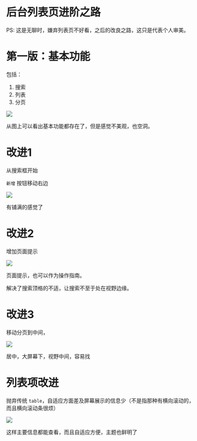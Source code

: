# 后台列表页进阶之路

PS: 这是无聊时，嫌弃列表页不好看，之后的改良之路，这只是代表个人审美。

# 第一版：基本功能

包括：

1. 搜索
2. 列表
3. 分页

![](/assets/upload/image/20200606/1.png)

从图上可以看出基本功能都存在了，但是感觉不美观，也空洞。

# 改进1

从搜索框开始

`新增` 按钮移动右边

![](/assets/upload/image/20200606/2.png)

有铺满的感觉了

# 改进2

增加页面提示

![](/assets/upload/image/20200606/3.png)

页面提示，也可以作为操作指南。

解决了搜索顶格的不适，让搜索不至于处在视野边缘。

# 改进3

移动分页到中间，

![](/assets/upload/image/20200606/4.png)

居中，大屏幕下，视野中间，容易找

# 列表项改进

抛弃传统 `table`，自适应方面差及屏幕展示的信息少（不是指那种有横向滚动的，而且横向滚动条很烦）

![](/assets/upload/image/20200606/5.png)

这样主要信息都能查看，而且自适应方便，主题也鲜明了